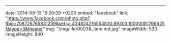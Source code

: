 ---
date: 2014-08-13 15:20:09 +0200
embed: "facebook"
link: "https://www.facebook.com/photo.php?fbid=708726765831239&set=a.434824216554830.89303.100000817666251&type=3&theater"
img: "/img/life/00038_item.md.jpg"
imageWidth: 530
imageHeight: 940

